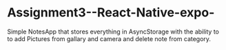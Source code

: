 # Assignment3--React-Native-expo-
Simple NotesApp that stores everything in AsyncStorage with the ability to to add Pictures from gallary and camera and delete note from category.
